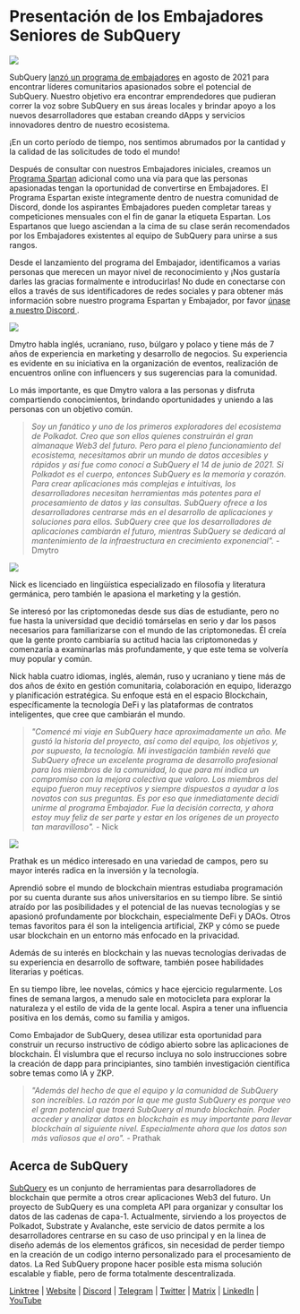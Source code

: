 # Presentación de los Embajadores Seniores de SubQuery

![](https://miro.medium.com/max/1400/0*E059TXajzXqkqW2g)

SubQuery [lanzó un programa de embajadores](./20210713-Introducing-the-SubQuery-Ambassador-Program.md) en agosto de 2021 para encontrar líderes comunitarios apasionados sobre el potencial de SubQuery. Nuestro objetivo era encontrar emprendedores que pudieran correr la voz sobre SubQuery en sus áreas locales y brindar apoyo a los nuevos desarrolladores que estaban creando dApps y servicios innovadores dentro de nuestro ecosistema.

¡En un corto período de tiempo, nos sentimos abrumados por la cantidad y la calidad de las solicitudes de todo el mundo!

Después de consultar con nuestros Embajadores iniciales, creamos un [Programa Spartan](./20211101-spartan-programme.md) adicional como una vía para que las personas apasionadas tengan la oportunidad de convertirse en Embajadores. El Programa Espartan existe íntegramente dentro de nuestra comunidad de Discord, donde los aspirantes Embajadores pueden completar tareas y competiciones mensuales con el fin de ganar la etiqueta Espartan. Los Espartanos que luego asciendan a la cima de su clase serán recomendados por los Embajadores existentes al equipo de SubQuery para unirse a sus rangos.

Desde el lanzamiento del programa del Embajador, identificamos a varias personas que merecen un mayor nivel de reconocimiento y ¡Nos gustaría darles las gracias formalmente e introducirlas! No dude en conectarse con ellos a través de sus identificadores de redes sociales y para obtener más información sobre nuestro programa Espartan y Embajador, por favor [ únase a nuestro Discord ](https://discord.com/invite/subquery).

![](https://miro.medium.com/max/1400/0*I0VcN-hdcTZzeA6l)

Dmytro habla inglés, ucraniano, ruso, búlgaro y polaco y tiene más de 7 años de experiencia en marketing y desarrollo de negocios. Su experiencia es evidente en su iniciativa en la organización de eventos, realización de encuentros online con influencers y sus sugerencias para la comunidad.

Lo más importante, es que Dmytro valora a las personas y disfruta compartiendo conocimientos, brindando oportunidades y uniendo a las personas con un objetivo común.

> _Soy un fanático y uno de los primeros exploradores del ecosistema de Polkadot. Creo que son ellos quienes construirán el gran almanaque Web3 del futuro. Pero para el pleno funcionamiento del ecosistema, necesitamos abrir un mundo de datos accesibles y rápidos y así fue como conocí a SubQuery el 14 de junio de 2021. Si Polkadot es el cuerpo, entonces SubQuery es la memoria y corazón. Para crear aplicaciones más complejas e intuitivas, los desarrolladores necesitan herramientas más potentes para el procesamiento de datos y las consultas. SubQuery ofrece a los desarrolladores centrarse más en el desarrollo de aplicaciones y soluciones para ellos. SubQuery cree que los desarrolladores de aplicaciones cambiarán el futuro, mientras SubQuery se dedicará al mantenimiento de la infraestructura en crecimiento exponencial"._ - Dmytro

![](https://miro.medium.com/max/1400/0*fh2pBSbhmMkXWYqz)

Nick es licenciado en lingüística especializado en filosofía y literatura germánica, pero también le apasiona el marketing y la gestión.

Se interesó por las criptomonedas desde sus días de estudiante, pero no fue hasta la universidad que decidió tomárselas en serio y dar los pasos necesarios para familiarizarse con el mundo de las criptomonedas. Él creía que la gente pronto cambiaría su actitud hacia las criptomonedas y comenzaría a examinarlas más profundamente, y que este tema se volvería muy popular y común.

Nick habla cuatro idiomas, inglés, alemán, ruso y ucraniano y tiene más de dos años de éxito en gestión comunitaria, colaboración en equipo, liderazgo y planificación estratégica. Su enfoque está en el espacio Blockchain, específicamente la tecnología DeFi y las plataformas de contratos inteligentes, que cree que cambiarán el mundo.

> _"Comencé mi viaje en SubQuery hace aproximadamente un año. Me gustó la historia del proyecto, así como del equipo, los objetivos y, por supuesto, la tecnología. Mi investigación también reveló que SubQuery ofrece un excelente programa de desarrollo profesional para los miembros de la comunidad, lo que para mí indica un compromiso con la mejora colectiva que valoro. Los miembros del equipo fueron muy receptivos y siempre dispuestos a ayudar a los novatos con sus preguntas. Es por eso que inmediatamente decidí unirme al programa Embajador. Fue la decisión correcta, y ahora estoy muy feliz de ser parte y estar en los orígenes de un proyecto tan maravilloso"._ - Nick

![](https://miro.medium.com/max/1400/0*UAl7Xw8tJuJ44SrF)

Prathak es un médico interesado en una variedad de campos, pero su mayor interés radica en la inversión y la tecnología.

Aprendió sobre el mundo de blockchain mientras estudiaba programación por su cuenta durante sus años universitarios en su tiempo libre. Se sintió atraído por las posibilidades y el potencial de las nuevas tecnologías y se apasionó profundamente por blockchain, especialmente DeFi y DAOs. Otros temas favoritos para él son la inteligencia artificial, ZKP y cómo se puede usar blockchain en un entorno más enfocado en la privacidad.

Además de su interés en blockchain y las nuevas tecnologías derivadas de su experiencia en desarrollo de software, también posee habilidades literarias y poéticas.

En su tiempo libre, lee novelas, cómics y hace ejercicio regularmente. Los fines de semana largos, a menudo sale en motocicleta para explorar la naturaleza y el estilo de vida de la gente local. Aspira a tener una influencia positiva en los demás, como su familia y amigos.

Como Embajador de SubQuery, desea utilizar esta oportunidad para construir un recurso instructivo de código abierto sobre las aplicaciones de blockchain. Él vislumbra que el recurso incluya no solo instrucciones sobre la creación de dapp para principiantes, sino también investigación científica sobre temas como IA y ZKP.

> _"Además del hecho de que el equipo y la comunidad de SubQuery son increíbles. La razón por la que me gusta SubQuery es porque veo el gran potencial que traerá SubQuery al mundo blockchain. Poder acceder y analizar datos en blockchain es muy importante para llevar blockchain al siguiente nivel. Especialmente ahora que los datos son más valiosos que el oro"._ - Prathak

## Acerca de SubQuery

[SubQuery](https://subquery.network) es un conjunto de herramientas para desarrolladores de blockchain que permite a otros crear aplicaciones Web3 del futuro. Un proyecto de SubQuery es una completa API para organizar y consultar los datos de las cadenas de capa-1. Actualmente, sirviendo a los proyectos de Polkadot, Substrate y Avalanche, este servicio de datos permite a los desarrolladores centrarse en su caso de uso principal y en la linea de diseño además de los elementos gráficos, sin necesidad de perder tiempo en la creación de un codigo interno personalizado para el procesamiento de datos. La Red SubQuery propone hacer posible esta misma solución escalable y fiable, pero de forma totalmente descentralizada.

​​[Linktree](https://linktr.ee/subquerynetwork) | [Website](https://subquery.network/) | [Discord](https://discord.com/invite/78zg8aBSMG) | [Telegram](https://t.me/subquerynetwork) | [Twitter](https://twitter.com/subquerynetwork) | [Matrix](https://matrix.to/#/#subquery:matrix.org) | [LinkedIn](https://www.linkedin.com/company/subquery) | [YouTube](https://www.youtube.com/channel/UCi1a6NUUjegcLHDFLr7CqLw)

